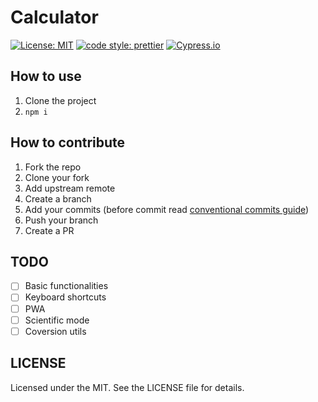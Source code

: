 # Calculator

[![License: MIT](https://img.shields.io/badge/License-MIT-yellow.svg)](https://opensource.org/licenses/MIT)
[![code style: prettier](https://img.shields.io/badge/code_style-prettier-ff69b4.svg)](https://github.com/prettier/prettier)
[![Cypress.io](https://img.shields.io/badge/tested%20with-Cypress-04C38E.svg)](https://www.cypress.io/)

## How to use

1. Clone the project
2. `npm i`

## How to contribute

1. Fork the repo
2. Clone your fork
3. Add upstream remote
4. Create a branch
5. Add your commits (before commit read [conventional commits guide](https://www.conventionalcommits.org/en/v1.0.0/))
6. Push your branch
7. Create a PR

## TODO

- [ ] Basic functionalities
- [ ] Keyboard shortcuts
- [ ] PWA
- [ ] Scientific mode
- [ ] Coversion utils

## LICENSE

Licensed under the MIT. See the LICENSE file for details.
